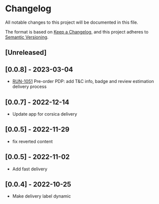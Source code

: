 <!-- @format -->

# Changelog

All notable changes to this project will be documented in this file.

The format is based on [Keep a Changelog](https://keepachangelog.com/en/1.0.0/),
and this project adheres to [Semantic Versioning](https://semver.org/spec/v2.0.0.html).

## [Unreleased]


## [0.0.8] - 2023-03-04
- [RUN-1051](https://whirlpoolgtm.atlassian.net/browse/RUN-1051) Pre-order PDP: add T&C info, badge and review estimation delivery process
## [0.0.7] - 2022-12-14

- Update app for corsica delivery
## [0.0.5] - 2022-11-29

- fix reverted content
## [0.0.5] - 2022-11-02

- Add fast delivery
## [0.0.4] - 2022-10-25

- Make delivery label dynamic
